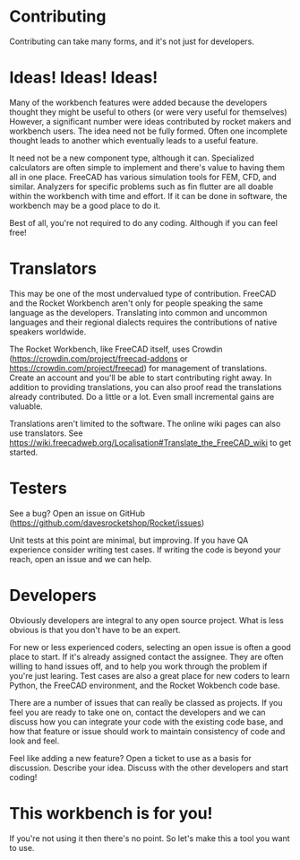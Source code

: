 # Contributing

Contributing can take many forms, and it's not just for developers.

# Ideas! Ideas! Ideas!

Many of the workbench features were added because the developers thought they might be useful to others (or
were very useful for themselves) However, a significant number were ideas contributed by rocket makers and
workbench users. The idea need not be fully formed. Often one incomplete thought leads to another which
eventually leads to a useful feature.

It need not be a new component type, although it can. Specialized calculators are often simple to implement
and there's value to having them all in one place. FreeCAD has various simulation tools for FEM, CFD, and similar.
Analyzers for specific problems such as fin flutter are all doable within the workbench with time and effort.
If it can be done in software, the workbench may be a good place to do it.

Best of all, you're not required to do any coding. Although if you can feel free!

# Translators

This may be one of the most undervalued type of contribution. FreeCAD and the Rocket Workbench aren't only 
for people speaking the same language as the developers. Translating into common and uncommon languages and 
their regional dialects requires the contributions of native speakers worldwide.

The Rocket Workbench, like FreeCAD itself, uses Crowdin (https://crowdin.com/project/freecad-addons or
https://crowdin.com/project/freecad) for management of translations. Create an account and you'll be able 
to start contributing right away. In addition to providing translations, you can also proof read the translations
already contributed. Do a little or a lot. Even small incremental gains are valuable.

Translations aren't limited to the software. The online wiki pages can also use translators. See https://wiki.freecadweb.org/Localisation#Translate_the_FreeCAD_wiki to get started.

# Testers

See a bug? Open an issue on GitHub (https://github.com/davesrocketshop/Rocket/issues)

Unit tests at this point are minimal, but improving. If you have QA experience consider writing test cases. If
writing the code is beyond your reach, open an issue and we can help.

# Developers

Obviously developers are integral to any open source project. What is less obvious is that you don't have to be
an expert.

For new or less experienced coders, selecting an open issue is often a good place to start. If it's already assigned
contact the assignee. They are often willing to hand issues off, and to help you work through the problem if you're just
learing. Test cases are also a great place for new coders to learn Python, the FreeCAD environment, and the Rocket Wokbench
code base.

There are a number of issues that can really be classed as projects. If you feel you are ready to take one on, contact
the developers and we can discuss how you can integrate your code with the existing code base, and how that
feature or issue should work to maintain consistency of code and look and feel.

Feel like adding a new feature? Open a ticket to use as a basis for discussion. Describe your idea. Discuss with the other
developers and start coding!

# This workbench is for you!

If you're not using it then there's no point. So let's make this a tool you want to use.